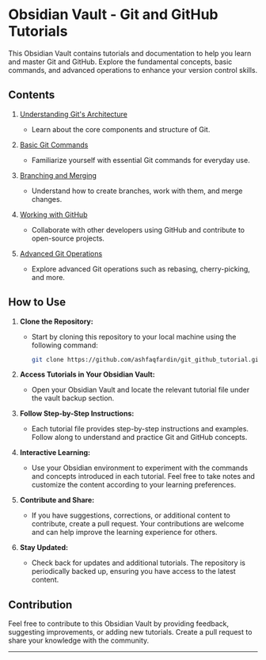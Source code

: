 # Obsidian Vault - Git and GitHub Tutorials

This Obsidian Vault contains tutorials and documentation to help you learn and master Git and GitHub. Explore the fundamental concepts, basic commands, and advanced operations to enhance your version control skills.
## Contents

1. [Understanding Git's Architecture](Understanding%20Git's%20Architecture.md)
   - Learn about the core components and structure of Git.

2. [Basic Git Commands](Basic%20Git%20Commands.md)
   - Familiarize yourself with essential Git commands for everyday use.

3. [Branching and Merging](Branching%20and%20Merging.md)
   - Understand how to create branches, work with them, and merge changes.

4. [Working with GitHub](Working%20with%20GitHub.md)
   - Collaborate with other developers using GitHub and contribute to open-source projects.

5. [Advanced Git Operations](Advance%20Git%20Operations.md)
   - Explore advanced Git operations such as rebasing, cherry-picking, and more.

## How to Use

1. **Clone the Repository:**
   - Start by cloning this repository to your local machine using the following command:
     ```bash
     git clone https://github.com/ashfaqfardin/git_github_tutorial.git
     ```

2. **Access Tutorials in Your Obsidian Vault:**
   - Open your Obsidian Vault and locate the relevant tutorial file under the vault backup section.

3. **Follow Step-by-Step Instructions:**
   - Each tutorial file provides step-by-step instructions and examples. Follow along to understand and practice Git and GitHub concepts.

4. **Interactive Learning:**
   - Use your Obsidian environment to experiment with the commands and concepts introduced in each tutorial. Feel free to take notes and customize the content according to your learning preferences.

5. **Contribute and Share:**
   - If you have suggestions, corrections, or additional content to contribute, create a pull request. Your contributions are welcome and can help improve the learning experience for others.

6. **Stay Updated:**
   - Check back for updates and additional tutorials. The repository is periodically backed up, ensuring you have access to the latest content.

## Contribution

Feel free to contribute to this Obsidian Vault by providing feedback, suggesting improvements, or adding new tutorials. Create a pull request to share your knowledge with the community.

---
